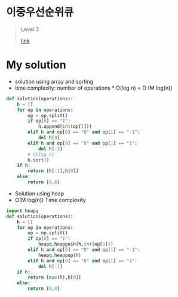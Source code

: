# 이중우선순위큐

> Level 3
>
> [link](https://programmers.co.kr/learn/courses/30/lessons/42628)

# My solution

- solution using array and sorting
- time complexity: number of operations \* O(log n) = O (M log(n))

```python
def solution(operations):
    h = []
    for op in operations:
        op = op.split()
        if op[0] == "I":
            h.append(int(op[1]))
        elif h and op[0] == "D" and op[1] == "-1":
            del h[0]
        elif h and op[0] == "D" and op[1] == "1":
            del h[-1]
        # O(log n)
        h.sort()
    if h:
        return [h[-1],h[0]]
    else:
        return [0,0]
```

- Solution using heap
- O(M log(n)) Time complexity

```python
import heapq
def solution(operations):
    h = []
    for op in operations:
        op = op.split()
        if op[0] == "I":
            heapq.heappush(h,int(op[1]))
        elif h and op[0] == "D" and op[1] == "-1":
            heapq.heappop(h)
        elif h and op[0] == "D" and op[1] == "1":
            del h[-1]
    if h:
        return [max(h),h[0]]
    else:
        return [0,0]
```
